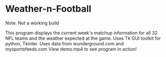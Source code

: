 # Weather-n-Football
Note: Not a working build

This program displays the current week's matchup information for all 32 NFL teams and the weather expected at the game.
  Uses Tk GUI toolkit for python, Tkinter.
  Uses data from wunderground.com and mysportsfeeds.com
  View demo.mp4 to see program in action!
